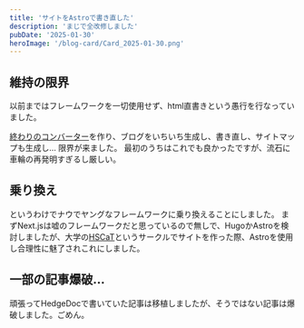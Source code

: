 ```yaml
---
title: 'サイトをAstroで書き直した'
description: 'まじで全改修しました'
pubDate: '2025-01-30'
heroImage: '/blog-card/Card_2025-01-30.png'
---
```


## 維持の限界

以前まではフレームワークを一切使用せず、html直書きという愚行を行なっていました。

[終わりのコンバーター](https://github.com/mizuamedesu/mbs_converter)を作り、ブログをいちいち生成し、書き直し、サイトマップも生成し...
限界が来ました。
最初のうちはこれでも良かったですが、流石に車輪の再発明すぎるし厳しい。

## 乗り換え
というわけでナウでヤングなフレームワークに乗り換えることにしました。
まずNext.jsは嘘のフレームワークだと思っているので無しで、HugoかAstroを検討しましたが、大学の[HSCaT](https://hscat.org/)というサークルでサイトを作った際、Astroを使用し合理性に魅了されこれにしました。

## 一部の記事爆破...
頑張ってHedgeDocで書いていた記事は移植しましたが、そうではない記事は爆破しました。ごめん。


